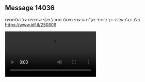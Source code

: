 ## Message 14036

בלב בג'באליה: 
כך לוחמי צק"ח גבעתי חיסלו מחבל צלף שתצפת על הלוחמים
https://www.idf.il/250806

![Video](https://data.iron-swords.co.il/2024/November/23/https://data.iron-swords.co.il/2024/November/23/14036/14036_media.mp4)
